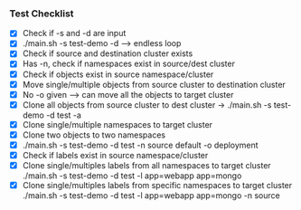 ### Test Checklist
- [x] Check if -s and -d are input
- [x] ./main.sh -s test-demo -d  --> endless loop
- [x] Check if source and destination cluster exists
- [x] Has -n, check if namespaces exist in source/dest cluster
- [x] Check if objects exist in source namespace/cluster
- [x] Move single/multiple objects from source cluster to destination cluster
- [x] No -o given —> can move all the objects to target cluster
- [x] Clone all objects  from source cluster to dest cluster  -> ./main.sh -s test-demo -d test -a
- [x] Clone single/multiple namespaces to target cluster
- [x] Clone two objects to two namespaces
- [x] ./main.sh -s test-demo -d test -n source default -o deployment
- [x]  Check if labels exist in source namespace/cluster
- [x]  Clone single/multiples labels from all namespaces to target cluster
 ./main.sh -s test-demo -d test -l app=webapp app=mongo
- [x] Clone single/multiples labels from specific namespaces to target cluster
./main.sh -s test-demo -d test -l app=webapp app=mongo -n source
